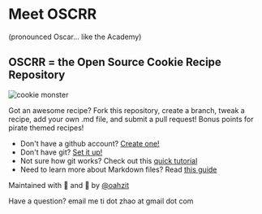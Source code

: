 # Meet OSCRR
(pronounced Oscar... like the Academy)
## OSCRR = the Open Source Cookie Recipe Repository

![cookie monster](https://github.com/oahzit/oscrr/blob/master/cookie.jpg)

Got an awesome recipe? Fork this repository, create a branch, tweak a recipe, add your own .md file, and submit a pull request! Bonus points for pirate themed recipes!

* Don't have a github account? [Create one!](https://github.com/join)
* Don't have git? [Set it up!](https://help.github.com/articles/set-up-git/)
* Not sure how git works? Check out this [quick tutorial](https://try.github.io/)
* Need to learn more about Markdown files? Read [this guide](https://guides.github.com/features/mastering-markdown/)

Maintained with :yellow_heart: and :cookie: by [@oahzit](https://github.com/oahzit)

Have a question? email me ti dot zhao at gmail dot com
